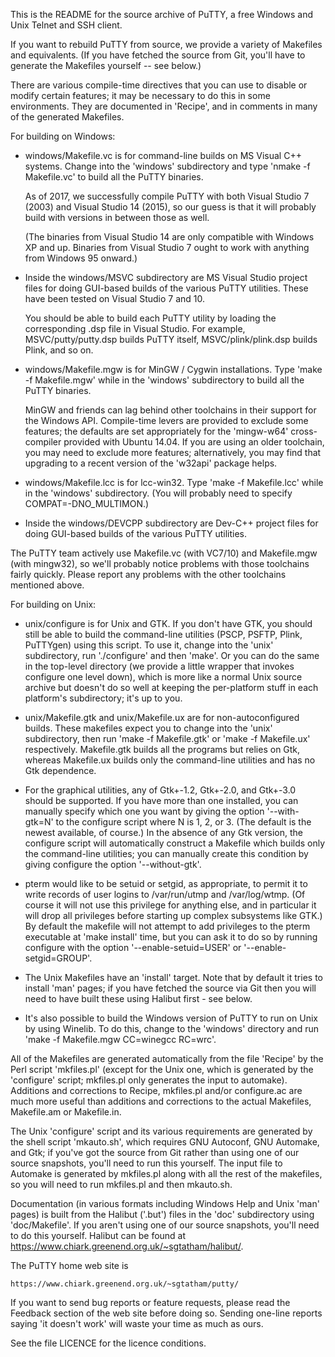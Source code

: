 This is the README for the source archive of PuTTY, a free Windows
and Unix Telnet and SSH client.

If you want to rebuild PuTTY from source, we provide a variety of
Makefiles and equivalents. (If you have fetched the source from
Git, you'll have to generate the Makefiles yourself -- see
below.)

There are various compile-time directives that you can use to
disable or modify certain features; it may be necessary to do this
in some environments. They are documented in 'Recipe', and in
comments in many of the generated Makefiles.

For building on Windows:

 - windows/Makefile.vc is for command-line builds on MS Visual C++
   systems. Change into the 'windows' subdirectory and type 'nmake
   -f Makefile.vc' to build all the PuTTY binaries.

   As of 2017, we successfully compile PuTTY with both Visual Studio
   7 (2003) and Visual Studio 14 (2015), so our guess is that it will
   probably build with versions in between those as well.

   (The binaries from Visual Studio 14 are only compatible with
   Windows XP and up. Binaries from Visual Studio 7 ought to work
   with anything from Windows 95 onward.)

 - Inside the windows/MSVC subdirectory are MS Visual Studio project
   files for doing GUI-based builds of the various PuTTY utilities.
   These have been tested on Visual Studio 7 and 10.

   You should be able to build each PuTTY utility by loading the
   corresponding .dsp file in Visual Studio. For example,
   MSVC/putty/putty.dsp builds PuTTY itself, MSVC/plink/plink.dsp
   builds Plink, and so on.

 - windows/Makefile.mgw is for MinGW / Cygwin installations. Type
   'make -f Makefile.mgw' while in the 'windows' subdirectory to
   build all the PuTTY binaries.

   MinGW and friends can lag behind other toolchains in their support
   for the Windows API. Compile-time levers are provided to exclude
   some features; the defaults are set appropriately for the
   'mingw-w64' cross-compiler provided with Ubuntu 14.04. If you are
   using an older toolchain, you may need to exclude more features;
   alternatively, you may find that upgrading to a recent version of
   the 'w32api' package helps.

 - windows/Makefile.lcc is for lcc-win32. Type 'make -f
   Makefile.lcc' while in the 'windows' subdirectory. (You will
   probably need to specify COMPAT=-DNO_MULTIMON.)

 - Inside the windows/DEVCPP subdirectory are Dev-C++ project
   files for doing GUI-based builds of the various PuTTY utilities.

The PuTTY team actively use Makefile.vc (with VC7/10) and Makefile.mgw
(with mingw32), so we'll probably notice problems with those
toolchains fairly quickly. Please report any problems with the other
toolchains mentioned above.

For building on Unix:

 - unix/configure is for Unix and GTK. If you don't have GTK, you
   should still be able to build the command-line utilities (PSCP,
   PSFTP, Plink, PuTTYgen) using this script. To use it, change into
   the 'unix' subdirectory, run './configure' and then 'make'. Or you
   can do the same in the top-level directory (we provide a little
   wrapper that invokes configure one level down), which is more like
   a normal Unix source archive but doesn't do so well at keeping the
   per-platform stuff in each platform's subdirectory; it's up to you.

 - unix/Makefile.gtk and unix/Makefile.ux are for non-autoconfigured
   builds. These makefiles expect you to change into the 'unix'
   subdirectory, then run 'make -f Makefile.gtk' or 'make -f
   Makefile.ux' respectively. Makefile.gtk builds all the programs but
   relies on Gtk, whereas Makefile.ux builds only the command-line
   utilities and has no Gtk dependence.

 - For the graphical utilities, any of Gtk+-1.2, Gtk+-2.0, and Gtk+-3.0
   should be supported. If you have more than one installed, you can
   manually specify which one you want by giving the option
   '--with-gtk=N' to the configure script where N is 1, 2, or 3.
   (The default is the newest available, of course.) In the absence
   of any Gtk version, the configure script will automatically
   construct a Makefile which builds only the command-line utilities;
   you can manually create this condition by giving configure the
   option '--without-gtk'.

 - pterm would like to be setuid or setgid, as appropriate, to permit
   it to write records of user logins to /var/run/utmp and
   /var/log/wtmp. (Of course it will not use this privilege for
   anything else, and in particular it will drop all privileges before
   starting up complex subsystems like GTK.) By default the makefile
   will not attempt to add privileges to the pterm executable at 'make
   install' time, but you can ask it to do so by running configure
   with the option '--enable-setuid=USER' or '--enable-setgid=GROUP'.

 - The Unix Makefiles have an 'install' target. Note that by default
   it tries to install 'man' pages; if you have fetched the source via
   Git then you will need to have built these using Halibut
   first - see below.

 - It's also possible to build the Windows version of PuTTY to run
   on Unix by using Winelib.  To do this, change to the 'windows'
   directory and run 'make -f Makefile.mgw CC=winegcc RC=wrc'.

All of the Makefiles are generated automatically from the file
'Recipe' by the Perl script 'mkfiles.pl' (except for the Unix one,
which is generated by the 'configure' script; mkfiles.pl only
generates the input to automake). Additions and corrections to Recipe,
mkfiles.pl and/or configure.ac are much more useful than additions and
corrections to the actual Makefiles, Makefile.am or Makefile.in.

The Unix 'configure' script and its various requirements are generated
by the shell script 'mkauto.sh', which requires GNU Autoconf, GNU
Automake, and Gtk; if you've got the source from Git rather
than using one of our source snapshots, you'll need to run this
yourself. The input file to Automake is generated by mkfiles.pl along
with all the rest of the makefiles, so you will need to run mkfiles.pl
and then mkauto.sh.

Documentation (in various formats including Windows Help and Unix
'man' pages) is built from the Halibut ('.but') files in the 'doc'
subdirectory using 'doc/Makefile'. If you aren't using one of our
source snapshots, you'll need to do this yourself. Halibut can be
found at <https://www.chiark.greenend.org.uk/~sgtatham/halibut/>.

The PuTTY home web site is

    https://www.chiark.greenend.org.uk/~sgtatham/putty/

If you want to send bug reports or feature requests, please read the
Feedback section of the web site before doing so. Sending one-line
reports saying 'it doesn't work' will waste your time as much as
ours.

See the file LICENCE for the licence conditions.

